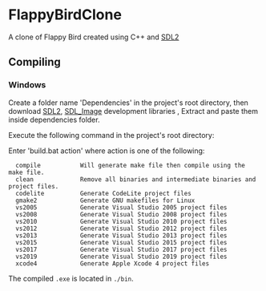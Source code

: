 # FlappyBirdClone
A clone of Flappy Bird created using C++ and [SDL2](https://www.libsdl.org/)
## Compiling
### Windows
Create a folder name 'Dependencies' in the project's root directory, then download [SDL2](https://www.libsdl.org/download-2.0.php), [SDL_Image](https://www.libsdl.org/projects/SDL_image/) development libraries , Extract and paste them inside dependencies folder.

Execute the following command in the project's root directory:

Enter 'build.bat action' where action is one of the following:
```
  compile           Will generate make file then compile using the make file.
  clean             Remove all binaries and intermediate binaries and project files.
  codelite          Generate CodeLite project files
  gmake2            Generate GNU makefiles for Linux
  vs2005            Generate Visual Studio 2005 project files
  vs2008            Generate Visual Studio 2008 project files
  vs2010            Generate Visual Studio 2010 project files
  vs2012            Generate Visual Studio 2012 project files
  vs2013            Generate Visual Studio 2013 project files
  vs2015            Generate Visual Studio 2015 project files
  vs2017            Generate Visual Studio 2017 project files
  vs2019            Generate Visual Studio 2019 project files
  xcode4            Generate Apple Xcode 4 project files
```
The compiled ``.exe`` is located in ``./bin``.
